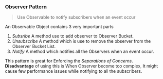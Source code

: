 ### Observer Pattern
> Use Observable to notify subscribers when an event occur

An Observable Object contains 3 very important parts

1. *Subsribe* A method use to add observer to Observer Bucket.
2. *Unsubscribe* A method which is use to remove the observer from the Observer Bucket List.
3. *Notify* A method which notifies all the Observers when an event occur.

This pattern is great for Enforcing the *Separations of Concerns*.
**Disadvantage** of using this is When Observer become too complex, It might cause few performance issues while notifying to all the subscribers.
